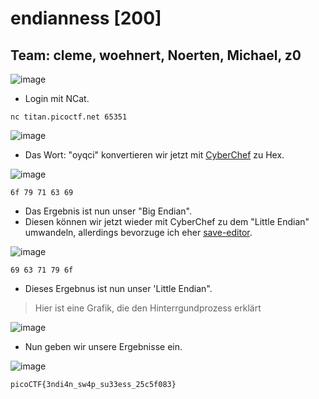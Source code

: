 # endianness [200]
## Team: cleme, woehnert, Noerten, Michael, z0

![image](https://github.com/HAW-THL/Write-ups/assets/90260119/d009728f-0cd7-4c64-8190-b09366167d26)

- Login mit NCat.

```
nc titan.picoctf.net 65351
```

![image](https://github.com/HAW-THL/Write-ups/assets/90260119/4c44322b-b4d6-4ba9-a282-221b101ec460)

- Das Wort: "oyqci" konvertieren wir jetzt mit [CyberChef](https://gchq.github.io/CyberChef/) zu Hex.

![image](https://github.com/HAW-THL/Write-ups/assets/90260119/8376a717-4bb9-46ae-87df-629659e142d6)

```
6f 79 71 63 69
```
- Das Ergebnis ist nun unser "Big Endian".
- Diesen können wir jetzt wieder mit CyberChef zu dem "Little Endian" umwandeln, allerdings bevorzuge ich eher [save-editor](https://www.save-editor.com/tools/wse_hex.html).

![image](https://github.com/HAW-THL/Write-ups/assets/90260119/30454a29-3422-49fc-add9-df2c9aacbaeb)

```
69 63 71 79 6f
```
- Dieses Ergebnus ist nun unser 'Little Endian".

> Hier ist eine Grafik, die den Hinterrgundprozess erklärt

![image](https://de.wikipedia.org/wiki/Byte-Reihenfolge#/media/Datei:32bit-Endianess.svg)

- Nun geben wir unsere Ergebnisse ein.

![image](https://github.com/HAW-THL/Write-ups/assets/90260119/6263976c-a267-4969-a5f4-eab044162ac3)

```
picoCTF{3ndi4n_sw4p_su33ess_25c5f083}
```

